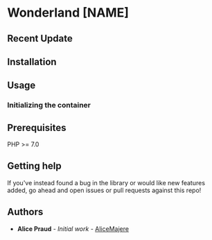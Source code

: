 # Wonderland [NAME]

## Recent Update

## Installation

## Usage

### Initializing the container

## Prerequisites
PHP >= 7.0

## Getting help

If you've instead found a bug in the library or would like new features added, go ahead and open issues or pull requests against this repo!

## Authors

* **Alice Praud** - *Initial work* - [AliceMajere](https://github.com/AliceMajere)
